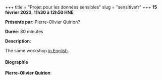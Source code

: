 +++
title = "Projet pour les données sensibles"
slug = "sensitivefr"
+++
**15 février 2023, 11h30 à 12h50 HNE**

**Présenté par**: Pierre-Olivier Quirion?

**Durée**: 80 minutes

**Description**:

The same workshop [in English](/sensitive).

#### Biographie

**Pierre-Olivier Quirion**:

<!-- {{< vimeo 690948795 >}} -->
<!-- <br> -->

<!-- - [Watch this session on Vimeo](https://vimeo.com/690948795) -->
